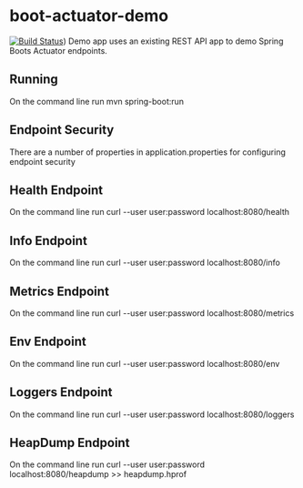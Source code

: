 # boot-actuator-demo

[![Build Status](https://travis-ci.org/briansjavablog/spring-boot-actuator-demo.svg?branch=master)](https://travis-ci.org/briansjavablog/spring-boot-actuator-demo))
Demo app uses an existing REST API app to demo Spring Boots Actuator endpoints.

## Running
On the command line run mvn spring-boot:run

## Endpoint Security
There are a number of properties in application.properties for configuring endpoint security

## Health Endpoint
On the command line run curl --user user:password localhost:8080/health

## Info Endpoint
On the command line run curl --user user:password localhost:8080/info

## Metrics Endpoint
On the command line run curl --user user:password localhost:8080/metrics

## Env Endpoint
On the command line run curl --user user:password localhost:8080/env

## Loggers Endpoint
On the command line run curl --user user:password localhost:8080/loggers

## HeapDump Endpoint
On the command line run curl --user user:password localhost:8080/heapdump >> heapdump.hprof






